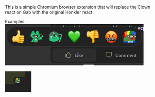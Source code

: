 This is a simple Chromium browser extension that will replace the Clown react on Gab with the original Honkler react.

Examples:<br>
![Example #1](Example1.PNG)
<br><br>
![Example #2](Example2.PNG)
